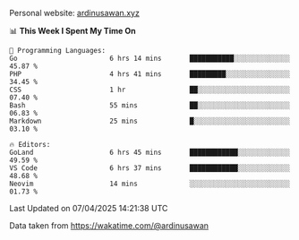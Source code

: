 Personal website: [ardinusawan.xyz](https://ardinusawan.xyz)

<!--START_SECTION:waka-->
📊 **This Week I Spent My Time On** 

```text
💬 Programming Languages: 
Go                       6 hrs 14 mins       ███████████░░░░░░░░░░░░░░   45.87 % 
PHP                      4 hrs 41 mins       █████████░░░░░░░░░░░░░░░░   34.45 % 
CSS                      1 hr                ██░░░░░░░░░░░░░░░░░░░░░░░   07.40 % 
Bash                     55 mins             ██░░░░░░░░░░░░░░░░░░░░░░░   06.83 % 
Markdown                 25 mins             █░░░░░░░░░░░░░░░░░░░░░░░░   03.10 % 

🔥 Editors: 
GoLand                   6 hrs 45 mins       ████████████░░░░░░░░░░░░░   49.59 % 
VS Code                  6 hrs 37 mins       ████████████░░░░░░░░░░░░░   48.68 % 
Neovim                   14 mins             ░░░░░░░░░░░░░░░░░░░░░░░░░   01.73 % 
```


 Last Updated on 07/04/2025 14:21:38 UTC
<!--END_SECTION:waka-->
Data taken from https://wakatime.com/@ardinusawan
